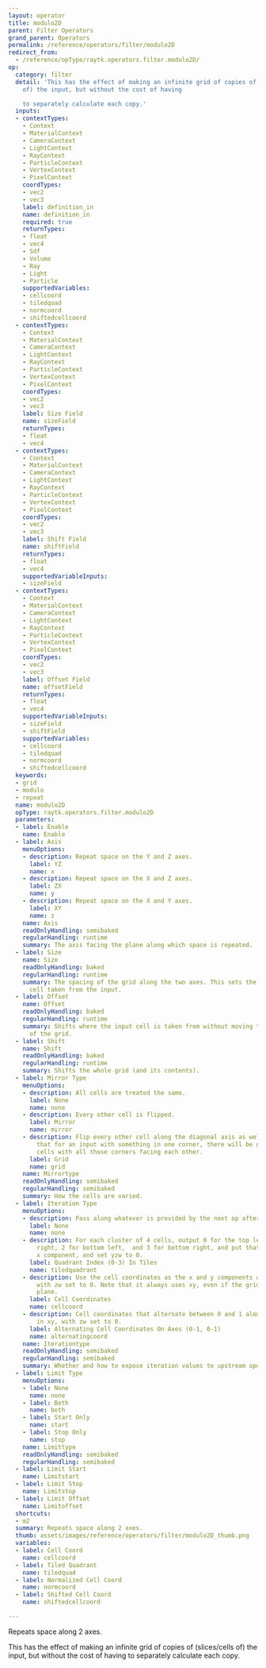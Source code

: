 ```yaml
---
layout: operator
title: modulo2D
parent: Filter Operators
grand_parent: Operators
permalink: /reference/operators/filter/modulo2D
redirect_from:
  - /reference/opType/raytk.operators.filter.modulo2D/
op:
  category: filter
  detail: 'This has the effect of making an infinite grid of copies of (slices/cells
    of) the input, but without the cost of having

    to separately calculate each copy.'
  inputs:
  - contextTypes:
    - Context
    - MaterialContext
    - CameraContext
    - LightContext
    - RayContext
    - ParticleContext
    - VertexContext
    - PixelContext
    coordTypes:
    - vec2
    - vec3
    label: definition_in
    name: definition_in
    required: true
    returnTypes:
    - float
    - vec4
    - Sdf
    - Volume
    - Ray
    - Light
    - Particle
    supportedVariables:
    - cellcoord
    - tiledquad
    - normcoord
    - shiftedcellcoord
  - contextTypes:
    - Context
    - MaterialContext
    - CameraContext
    - LightContext
    - RayContext
    - ParticleContext
    - VertexContext
    - PixelContext
    coordTypes:
    - vec2
    - vec3
    label: Size Field
    name: sizeField
    returnTypes:
    - float
    - vec4
  - contextTypes:
    - Context
    - MaterialContext
    - CameraContext
    - LightContext
    - RayContext
    - ParticleContext
    - VertexContext
    - PixelContext
    coordTypes:
    - vec2
    - vec3
    label: Shift Field
    name: shiftField
    returnTypes:
    - float
    - vec4
    supportedVariableInputs:
    - sizeField
  - contextTypes:
    - Context
    - MaterialContext
    - CameraContext
    - LightContext
    - RayContext
    - ParticleContext
    - VertexContext
    - PixelContext
    coordTypes:
    - vec2
    - vec3
    label: Offset Field
    name: offsetField
    returnTypes:
    - float
    - vec4
    supportedVariableInputs:
    - sizeField
    - shiftField
    supportedVariables:
    - cellcoord
    - tiledquad
    - normcoord
    - shiftedcellcoord
  keywords:
  - grid
  - modulo
  - repeat
  name: modulo2D
  opType: raytk.operators.filter.modulo2D
  parameters:
  - label: Enable
    name: Enable
  - label: Axis
    menuOptions:
    - description: Repeat space on the Y and Z axes.
      label: YZ
      name: x
    - description: Repeat space on the X and Z axes.
      label: ZX
      name: y
    - description: Repeat space on the X and Y axes.
      label: XY
      name: z
    name: Axis
    readOnlyHandling: semibaked
    regularHandling: runtime
    summary: The axis facing the plane along which space is repeated.
  - label: Size
    name: Size
    readOnlyHandling: baked
    regularHandling: runtime
    summary: The spacing of the grid along the two axes. This sets the size of the
      cell taken from the input.
  - label: Offset
    name: Offset
    readOnlyHandling: baked
    regularHandling: runtime
    summary: Shifts where the input cell is taken from without moving the position
      of the grid.
  - label: Shift
    name: Shift
    readOnlyHandling: baked
    regularHandling: runtime
    summary: Shifts the whole grid (and its contents).
  - label: Mirror Type
    menuOptions:
    - description: All cells are treated the same.
      label: None
      name: none
    - description: Every other cell is flipped.
      label: Mirror
      name: mirror
    - description: Flip every other cell along the diagonal axis as well. This means
        that for an input with something in one corner, there will be groups of 4
        cells with all those corners facing each other.
      label: Grid
      name: grid
    name: Mirrortype
    readOnlyHandling: semibaked
    regularHandling: semibaked
    summary: How the cells are varied.
  - label: Iteration Type
    menuOptions:
    - description: Pass along whatever is provided by the next op after this one.
      label: None
      name: none
    - description: For each cluster of 4 cells, output 0 for the top left, 1 for top
        right, 2 for bottom left,  and 3 for bottom right, and put that value in the
        x component, and set yzw to 0.
      label: Quadrant Index (0-3) In Tiles
      name: tiledquadrant
    - description: Use the cell coordinates as the x and y components of the iteration,
        with zw set to 0. Note that it always uses xy, even if the grid is along another
        plane.
      label: Cell Coordinates
      name: cellcoord
    - description: Cell coordinates that alternate between 0 and 1 along both axes
        in xy, with zw set to 0.
      label: Alternating Cell Coordinates On Axes (0-1, 0-1)
      name: alternatingcoord
    name: Iterationtype
    readOnlyHandling: semibaked
    regularHandling: semibaked
    summary: Whether and how to expose iteration values to upstream operators.
  - label: Limit Type
    menuOptions:
    - label: None
      name: none
    - label: Both
      name: both
    - label: Start Only
      name: start
    - label: Stop Only
      name: stop
    name: Limittype
    readOnlyHandling: semibaked
    regularHandling: semibaked
  - label: Limit Start
    name: Limitstart
  - label: Limit Stop
    name: Limitstop
  - label: Limit Offset
    name: Limitoffset
  shortcuts:
  - m2
  summary: Repeats space along 2 axes.
  thumb: assets/images/reference/operators/filter/modulo2D_thumb.png
  variables:
  - label: Cell Coord
    name: cellcoord
  - label: Tiled Quadrant
    name: tiledquad
  - label: Normalized Cell Coord
    name: normcoord
  - label: Shifted Cell Coord
    name: shiftedcellcoord

---
```



Repeats space along 2 axes.

This has the effect of making an infinite grid of copies of (slices/cells of) the input, but without the cost of having
to separately calculate each copy.